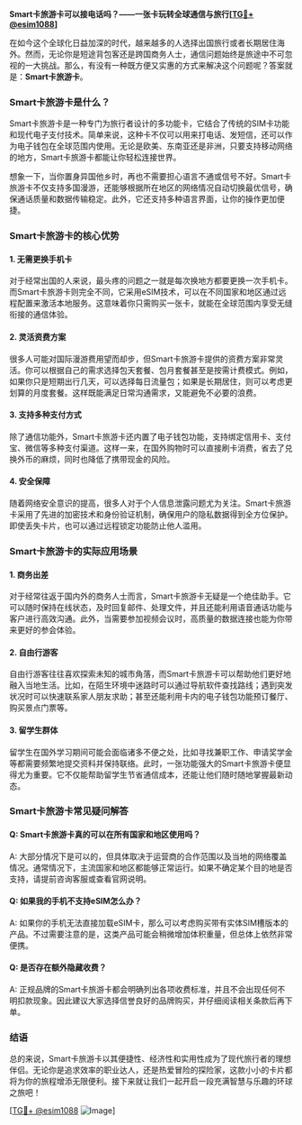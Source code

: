 **Smart卡旅游卡可以接电话吗？——一张卡玩转全球通信与旅行[[TG💪+ @esim1088](https://t.me/s/esim1088)]**

在如今这个全球化日益加深的时代，越来越多的人选择出国旅行或者长期居住海外。然而，无论你是短途背包客还是跨国商务人士，通信问题始终是旅途中不可忽视的一大挑战。那么，有没有一种既方便又实惠的方式来解决这个问题呢？答案就是：**Smart卡旅游卡**。

### Smart卡旅游卡是什么？

Smart卡旅游卡是一种专门为旅行者设计的多功能卡，它结合了传统的SIM卡功能和现代电子支付技术。简单来说，这种卡不仅可以用来打电话、发短信，还可以作为电子钱包在全球范围内使用。无论是欧美、东南亚还是非洲，只要支持移动网络的地方，Smart卡旅游卡都能让你轻松连接世界。

想象一下，当你置身异国他乡时，再也不需要担心语言不通或信号不好。Smart卡旅游卡不仅支持多国漫游，还能够根据所在地区的网络情况自动切换最优信号，确保通话质量和数据传输稳定。此外，它还支持多种语言界面，让你的操作更加便捷。

### Smart卡旅游卡的核心优势

#### 1. **无需更换手机卡**
   对于经常出国的人来说，最头疼的问题之一就是每次换地方都要更换一次手机卡。而Smart卡旅游卡则完全不同，它采用eSIM技术，可以在不同国家和地区通过远程配置来激活本地服务。这意味着你只需购买一张卡，就能在全球范围内享受无缝衔接的通信体验。

#### 2. **灵活资费方案**
   很多人可能对国际漫游费用望而却步，但Smart卡旅游卡提供的资费方案非常灵活。你可以根据自己的需求选择包天套餐、包月套餐甚至是按需计费模式。例如，如果你只是短期出行几天，可以选择每日流量包；如果是长期居住，则可以考虑更划算的月度套餐。这样既能满足日常沟通需求，又能避免不必要的浪费。

#### 3. **支持多种支付方式**
   除了通信功能外，Smart卡旅游卡还内置了电子钱包功能，支持绑定信用卡、支付宝、微信等多种支付渠道。这样一来，在国外购物时可以直接刷卡消费，省去了兑换外币的麻烦，同时也降低了携带现金的风险。

#### 4. **安全保障**
   随着网络安全意识的提高，很多人对于个人信息泄露问题尤为关注。Smart卡旅游卡采用了先进的加密技术和身份验证机制，确保用户的隐私数据得到全方位保护。即使丢失卡片，也可以通过远程锁定功能防止他人滥用。

### Smart卡旅游卡的实际应用场景

#### 1. **商务出差**
   对于经常往返于国内外的商务人士而言，Smart卡旅游卡无疑是一个绝佳助手。它可以随时保持在线状态，及时回复邮件、处理文件，并且还能利用语音通话功能与客户进行高效沟通。此外，当需要参加视频会议时，高质量的数据连接也能为你带来更好的参会体验。

#### 2. **自由行游客**
   自由行游客往往喜欢探索未知的城市角落，而Smart卡旅游卡可以帮助他们更好地融入当地生活。比如，在陌生环境中迷路时可以通过导航软件查找路线；遇到突发状况时可以快速联系家人朋友求助；甚至还能利用卡内的电子钱包功能预订餐厅、购买景点门票等。

#### 3. **留学生群体**
   留学生在国外学习期间可能会面临诸多不便之处，比如寻找兼职工作、申请奖学金等都需要频繁地提交资料并保持联络。此时，一张功能强大的Smart卡旅游卡便显得尤为重要。它不仅能帮助留学生节省通信成本，还能让他们随时随地掌握最新动态。

### Smart卡旅游卡常见疑问解答

#### Q: Smart卡旅游卡真的可以在所有国家和地区使用吗？
A: 大部分情况下是可以的，但具体取决于运营商的合作范围以及当地的网络覆盖情况。通常情况下，主流国家和地区都能够正常运行。如果不确定某个目的地是否支持，请提前咨询客服或查看官网说明。

#### Q: 如果我的手机不支持eSIM怎么办？
A: 如果你的手机无法直接加载eSIM卡，那么可以考虑购买带有实体SIM槽版本的产品。不过需要注意的是，这类产品可能会稍微增加体积重量，但总体上依然非常便携。

#### Q: 是否存在额外隐藏收费？
A: 正规品牌的Smart卡旅游卡都会明确列出各项收费标准，并且不会出现任何不明扣款现象。因此建议大家选择信誉良好的品牌购买，并仔细阅读相关条款后再下单。

### 结语

总的来说，Smart卡旅游卡以其便捷性、经济性和实用性成为了现代旅行者的理想伴侣。无论你是追求效率的职业达人，还是热爱冒险的探险家，这款小小的卡片都将为你的旅程增添无限便利。接下来就让我们一起开启一段充满智慧与乐趣的环球之旅吧！

[[TG💪+ @esim1088](https://t.me/s/esim1088) ![Image](https://i.postimg.cc/4NQfJmqS/Snipaste-2025-05-13-00-14-12.png)]